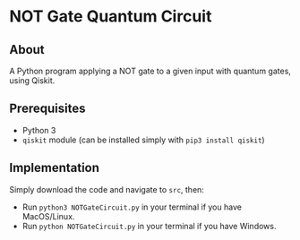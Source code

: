 # NOT Gate Quantum Circuit

## About

A Python program applying a NOT gate to a given input with quantum gates, using Qiskit.

## Prerequisites

- Python 3
- `qiskit` module (can be installed simply with `pip3 install qiskit`)

## Implementation

Simply download the code and navigate to `src`, then:

- Run `python3 NOTGateCircuit.py` in your terminal if you have MacOS/Linux.
- Run `python NOTGateCircuit.py` in your terminal if you have Windows.
